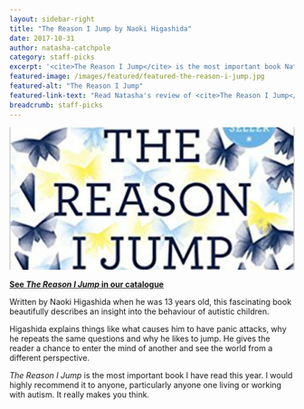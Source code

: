 ```yaml
---
layout: sidebar-right
title: "The Reason I Jump by Naoki Higashida"
date: 2017-10-31
author: natasha-catchpole
category: staff-picks
excerpt: '<cite>The Reason I Jump</cite> is the most important book Natasha has read this year.'
featured-image: /images/featured/featured-the-reason-i-jump.jpg
featured-alt: "The Reason I Jump"
featured-link-text: "Read Natasha's review of <cite>The Reason I Jump</cite>"
breadcrumb: staff-picks
---
```


![The Reason I Jump](/images/featured/featured-the-reason-i-jump.jpg)

**[See <cite>The Reason I Jump</cite> in our catalogue](https://suffolk.spydus.co.uk/cgi-bin/spydus.exe/ENQ/OPAC/BIBENQ?BRN=1550932)**

Written by Naoki Higashida when he was 13 years old, this fascinating book beautifully describes an insight into the behaviour of autistic children.

Higashida explains things like what causes him to have panic attacks, why he repeats the same questions and why he likes to jump. He gives the reader a chance to enter the mind of another and see the world from a different perspective.

<cite>The Reason I Jump</cite> is the most important book I have read this year. I would highly recommend it to anyone, particularly anyone one living or working with autism. It really makes you think.
